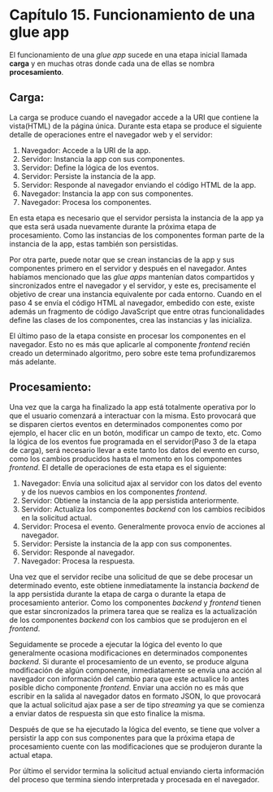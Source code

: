 # Capítulo 15. Funcionamiento de una glue app #

El funcionamiento de una *glue app* sucede en una etapa inicial llamada **carga** y en muchas otras donde cada una de ellas se nombra **procesamiento**.

## Carga: ##

La carga se produce cuando el navegador accede a la URI que contiene la vista(HTML) de la página única. Durante esta etapa se produce el siguiente detalle de operaciones entre el navegador web y el servidor:

1. Navegador: Accede a la URI de la app.
2. Servidor: Instancia la app con sus componentes.
3. Servidor: Define la lógica de los eventos.
4. Servidor: Persiste la instancia de la app.
5. Servidor: Responde al navegador enviando el código HTML de la app.
6. Navegador: Instancia la app con sus componentes.
7. Navegador: Procesa los componentes.

En esta etapa es necesario que el servidor persista la instancia de la app ya que esta será usada nuevamente durante la próxima etapa de procesamiento. Como las instancias de los componentes forman parte de la instancia de la app, estas también son persistidas.

Por otra parte, puede notar que se crean instancias de la app y sus componentes primero en el servidor y después en el navegador. Antes habíamos mencionado que las *glue apps* mantenían datos compartidos y sincronizados entre el navegador y el servidor, y este es, precisamente el objetivo de crear una instancia equivalente por cada entorno. Cuando en el paso 4 se envía el código HTML al navegador, embedido con este, existe además un fragmento de código JavaScript que entre otras funcionalidades define las clases de los componentes, crea las instancias y las inicializa.

El último paso de la etapa consiste en procesar los componentes en el navegador. Esto no es más que aplicarle al componente *frontend* recién creado un determinado algoritmo, pero sobre este tema profundizaremos más adelante.

## Procesamiento: ##

Una vez que la carga ha finalizado la app está totalmente operativa por lo que el usuario comenzará a interactuar con la misma. Esto provocará que se disparen ciertos eventos en determinados componentes como por ejemplo, el hacer clic en un botón, modificar un campo de texto, etc. Como la lógica de los eventos fue programada en el servidor(Paso 3 de la etapa de carga), será necesario llevar a este tanto los datos del evento en curso, como los cambios producidos hasta el momento en los componentes *frontend*. El detalle de operaciones de esta etapa es el siguiente:

1. Navegador: Envía una solicitud ajax al servidor con los datos del evento y de los nuevos cambios en los componentes *frontend*.
2. Servidor: Obtiene la instancia de la app persistida anteriormente.
3. Servidor: Actualiza los componentes *backend* con los cambios recibidos en la solicitud actual.
4. Servidor: Procesa el evento. Generalmente provoca envío de acciones al navegador.
5. Servidor: Persiste la instancia de la app con sus componentes.
6. Servidor: Responde al navegador.
7. Navegador: Procesa la respuesta.

Una vez que el servidor recibe una solicitud de que se debe procesar un determinado evento, este obtiene inmediatamente la instancia *backend* de la app persistida durante la etapa de carga o durante la etapa de procesamiento anterior. Como los componentes *backend* y *frontend* tienen que estar sincronizados la primera tarea que se realiza es la actualización de los componentes *backend* con los cambios que se produjeron en el *frontend*.

Seguidamente se procede a ejecutar la lógica del evento lo que generalmente ocasiona modificaciones en determinados componentes *backend*. Si durante el procesamiento de un evento, se produce alguna modificación de algún componente, inmediatamente se envía una acción al navegador con información del cambio para que este actualice lo antes posible dicho componente *frontend*. Enviar una acción no es más que escribir en la salida al navegador datos en formato JSON, lo que provocará que la actual solicitud ajax pase a ser de tipo *streaming* ya que se comienza a enviar datos de respuesta sin que esto finalice la misma.

Después de que se ha ejecutado la lógica del evento, se tiene que volver a persistir la app con sus componentes para que la próxima etapa de procesamiento cuente con las modificaciones que se produjeron durante la actual etapa.

Por último el servidor termina la solicitud actual enviando cierta información del proceso que termina siendo interpretada y procesada en el navegador.
